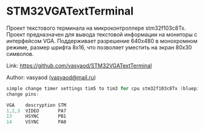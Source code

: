 STM32VGATextTerminal
====================

Проект текстового терминала на микроконтроллере stm32f103c8Tx. Проект предназначен 
для вывода текстовой информации на мониторы с интерфейсом VGA. Поддерживает 
разрешение 640х480 в монохромном режиме, размер шрифта 8x16, что позволяет 
уместить на экран 80x30 символов. 

Link: https://github.com/vasyaod/STM32VGATextTerminal

Author: vasyaod (vasyaod@mail.ru)

```c
simple change timer settings tim5 to tim3 for cpu stm32f103c8Tx (bluepill)
change pins:

VGA    descryption STM
1,2,3  VIDEO       PA7
13     HSYNC       PB1
14     VSYNC       PA0
```
